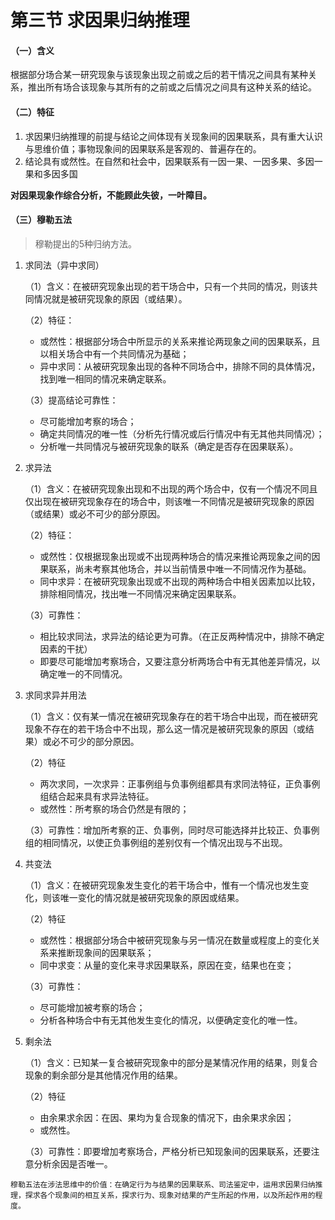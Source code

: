 

# 第三节 求因果归纳推理

#### （一）含义
​	根据部分场合某一研究现象与该现象出现之前或之后的若干情况之间具有某种关系，推出所有场合该现象与其所有的之前或之后情况之间具有这种关系的结论。

#### （二）特征

1. 求因果归纳推理的前提与结论之间体现有关现象间的因果联系，具有重大认识与思维价值；事物现象间的因果联系是客观的、普遍存在的。
2. 结论具有或然性。在自然和社会中，因果联系有一因一果、一因多果、多因一果和多因多国

**对因果现象作综合分析，不能顾此失彼，一叶障目。**

#### （三）穆勒五法

>  穆勒提出的5种归纳方法。

1. 求同法（异中求同）

   （1）含义：在被研究现象出现的若干场合中，只有一个共同的情况，则该共同情况就是被研究现象的原因（或结果）。

   （2）特征：

   * 或然性：根据部分场合中所显示的关系来推论两现象之间的因果联系，且以相关场合中有一个共同情况为基础；
   * 异中求同：从被研究现象出现的各种不同场合中，排除不同的具体情况，找到唯一相同的情况来确定联系。

   （3）提高结论可靠性：

   * 尽可能增加考察的场合；
   * 确定共同情况的唯一性（分析先行情况或后行情况中有无其他共同情况）；
   * 分析唯一共同情况与被研究现象的联系（确定是否存在因果联系）。

2. 求异法

   （1）含义：在被研究现象出现和不出现的两个场合中，仅有一个情况不同且仅出现在被研究现象存在的场合中，则该唯一不同情况是被研究现象的原因（或结果）或必不可少的部分原因。

   （2）特征：

   * 或然性：仅根据现象出现或不出现两种场合的情况来推论两现象之间的因果联系，尚未考察其他场合，并以当前情景中唯一不同情况作为基础。
   * 同中求异：在被研究现象出现或不出现的两种场合中相关因素加以比较，排除相同情况，找出唯一不同情况来确定因果联系。

   （3）可靠性：

   * 相比较求同法，求异法的结论更为可靠。（在正反两种情况中，排除不确定因素的干扰）
   * 即要尽可能增加考察场合，又要注意分析两场合中有无其他差异情况，以确定唯一的不同情况。

3. 求同求异并用法

   （1）含义：仅有某一情况在被研究现象存在的若干场合中出现，而在被研究现象不存在的若干场合中不出现，那么这一情况是被研究现象的原因（或结果）或必不可少的部分原因。

   （2）特征

   * 两次求同，一次求异：正事例组与负事例组都具有求同法特征，正负事例组结合起来具有求异法特征。
   * 或然性：所考察的场合仍然是有限的；

   （3）可靠性：增加所考察的正、负事例，同时尽可能选择并比较正、负事例组的相同情况，以使正负事例组的差别仅有一个情况出现与不出现。

4. 共变法

   （1）含义：在被研究现象发生变化的若干场合中，惟有一个情况也发生变化，则该唯一变化的情况就是被研究现象的原因或结果。

   （2）特征

   * 或然性：根据部分场合中被研究现象与另一情况在数量或程度上的变化关系来推断现象间的因果联系；
   * 同中求变：从量的变化来寻求因果联系，原因在变，结果也在变；

   （3）可靠性：

   * 尽可能增加被考察的场合；
   * 分析各种场合中有无其他发生变化的情况，以便确定变化的唯一性。

5. 剩余法

   （1）含义：已知某一复合被研究现象中的部分是某情况作用的结果，则复合现象的剩余部分是其他情况作用的结果。

   （2）特征

   * 由余果求余因：在因、果均为复合现象的情况下，由余果求余因；
   * 或然性。

   （3）可靠性：即要增加考察场合，严格分析已知现象间的因果联系，还要注意分析余因是否唯一。

```
穆勒五法在涉法思维中的价值：在确定行为与结果的因果联系、司法鉴定中，运用求因果归纳推理，探求各个现象间的相互关系，探求行为、现象对结果的产生所起的作用，以及所起作用的程度。
```



